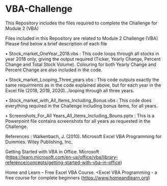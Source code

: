 # VBA-Challenge
This Repository includes the files required to complete the Challenge for Module 2 (VBA)

Files included in this Repository are related to Module 2 Challenge (VBA)
Please find below a brief description of each file

•	Stock_market_OneYear_2018.vbs :
   This code loops through all stocks in year 2018 only, giving the output required (Ticker, Yearly Change, Percent Change and Total Stock Volume). Colouring for both Yearly Change    and Percent Change are also included in the code.

•	Stock_market_Looping_Three_years.vbs : 
   This code outputs exactly the same requirments as in the code explained above, but for each year in the Excel file (2018, 2019, 2020)...looping through all three years.

•	Stock_market_with_All_Items_Including_Bonus.vbs :
   This code does everything required in the Challenge including bonus items, for all years.

•	Screenshots_For_All Years_All_Items_Including_Bouns.pptx :
   This is a Powerpoint file contains screenshots for all years as requested in the Challenge.

References :
   Walkenbach, J. (2010). Microsoft Excel VBA Programming for Dummies. Wiley Publishing, Inc.

   Getting Started with VBA in Office. Microsoft (https://learn.microsoft.com/en-us/office/vba/library-reference/concepts/getting-started-with-vba-in-office)

   Home and Learn – Free Excel VBA Course. <Excel VBA Programming - a free course for complete beginners (https://www.homeandlearn.org)
